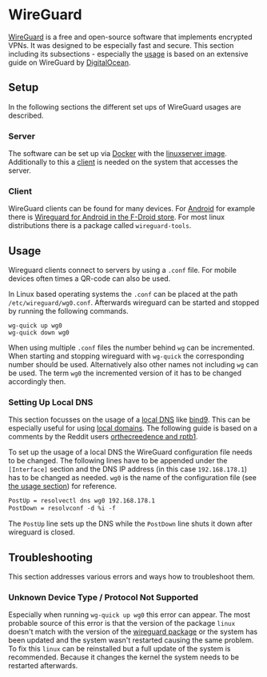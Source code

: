 # WireGuard

[WireGuard](https://www.wireguard.com/) is a free and open-source software that
implements encrypted VPNs.
It was designed to be especially fast and secure.
This section including its subsections - especially the [usage](#usage-wg) is
based on an extensive guide on WireGuard by
[DigitalOcean](https://www.digitalocean.com/community/tutorials/how-to-set-up-wireguard-on-ubuntu-20-04#step-9-connecting-the-wireguard-peer-to-the-tunnel).

## Setup

In the following sections the different set ups of WireGuard usages are described.

### Server

The software can be set up via [Docker](/wiki/docker.md) with the
[linuxserver image](/wiki/docker/linuxserver_-_wireguard.md).
Additionally to this a [client](#client-wg) is needed on the system that
accesses the server.

### Client

WireGuard clients can be found for many devices.
For [Android](/wiki/android.md) for example there is
[Wireguard for Android in the F-Droid store](https://f-droid.org/de/packages/com.wireguard.android/).
For most linux distributions there is a package called `wireguard-tools`.

## Usage

Wireguard clients connect to servers by using a `.conf` file.
For mobile devices often times a QR-code can also be used.

In Linux based operating systems the `.conf` can be placed at
the path `/etc/wireguard/wg0.conf`.
Afterwards wireguard can be started and stopped by running the following
commands.

```
wg-quick up wg0
wg-quick down wg0
```

When using multiple `.conf` files the number behind `wg` can be incremented.
When starting and stopping wireguard with `wg-quick` the corresponding number
should be used.
Alternatively also other names not including `wg` can be used.
The term `wg0` the incremented version of it has to be changed accordingly then.

### Setting Up Local DNS

This section focusses on the usage of a [local DNS](/wiki/dns.md) like
[bind9](/wiki/bind.md#configure-local-dns-server-with-forwarding).
This can be especially useful for using
[local domains](/wiki/bind.md#configure-local-domains).
The following guide is based on a comments by the Reddit users
[orthecreedence and rptb1](https://www.reddit.com/r/WireGuard/comments/cmhap6/use_both_wireguard_and_local_dns_servers/).

To set up the usage of a local DNS the WireGuard configuration file needs to be
changed.
The following lines have to be appended under the `[Interface]` section and the
DNS IP address (in this case `192.168.178.1`) has to be changed as needed.
`wg0` is the name of the configuration file (see [the usage section](#wg-usage))
for reference.

```txt
PostUp = resolvectl dns wg0 192.168.178.1
PostDown = resolvconf -d %i -f
```

The `PostUp` line sets up the DNS while the `PostDown` line shuts it down after
wireguard is closed.

## Troubleshooting

This section addresses various errors and ways how to troubleshoot them.

### Unknown Device Type / Protocol Not Supported

Especially when running `wg-quick up wg0` this error can appear.
The most probable source of this error is that the version of the package
`linux` doesn't match with the version of the [wireguard package](#client-wg) or
the system has been updated and the system wasn't restarted causing the same
problem.
To fix this `linux` can be reinstalled but a full update of the system is
recommended.
Because it changes the kernel the system needs to be restarted afterwards.
